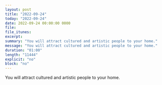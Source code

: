 ```yaml
---
layout: post
title: "2022-09-24"
today: "2022-09-24"
date: 2022-09-24 00:00:00 0000
file:
file_itunes:
excerpt:
summary: "You will attract cultured and artistic people to your home."
message: "You will attract cultured and artistic people to your home."
duration: "01:00"
length: "11444"
explicit: "no"
block: "no"
---
```

You will attract cultured and artistic people to your home.

